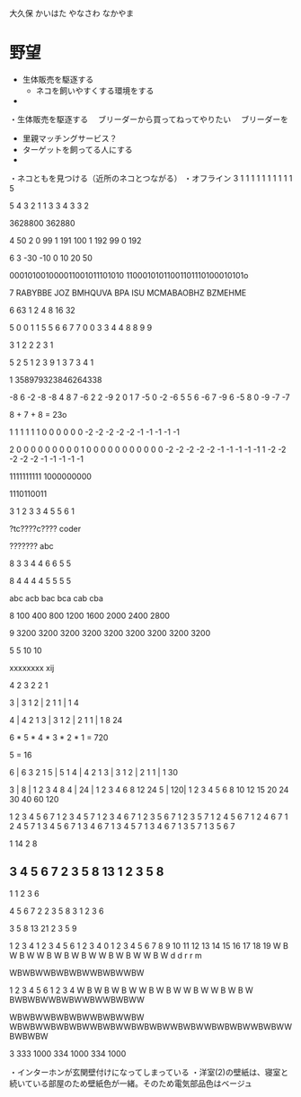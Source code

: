 
大久保
かいはた
やなさわ
なかやま


# 野望
* 生体販売を駆逐する
  * ネコを飼いやすくする環境をする
* 
・生体販売を駆逐する
　ブリーダーから買ってねってやりたい
　ブリーダーを

* 里親マッチングサービス？
* ターゲットを飼ってる人にする
*

・ネコともを見つける（近所のネコとつながる）
・オフライン
3
1 1 1
1 1 1
1 1 1
1
5

5 4 3
2 1 1
3 3 4
3 3 2

3628800
362880

4
50 2 0
99 1 191
100 1 192
99 0 192


6 3
-30 -10 0 10 20 50

000101001000011001011101010
11000101011001101110100010101o


7
RABYBBE
JOZ
BMHQUVA
BPA
ISU
MCMABAOBHZ
BZMEHME


6 63
1 2 4 8 16 32


5
0 0
1 1
5 5
6 6
7 7
0 0
3 3
4 4
8 8
9 9

3
1 2 2
2 3 1

5
2 5 1
2 3 9
1 3 7
3 4 1



1 358979323846264338

-8  6 -2 -8 -8  4 8  7 -6  2 2
-9  2  0  1  7 -5 0 -2 -6  5 5
 6 -6  7 -9  6 -5 8  0 -9 -7 -7


 8 + 7 + 8 = 23o

1
1 1 1 1 1 0 0 0 0 0
0 -2 -2 -2 -2 -2 -1 -1 -1 -1 -1

2
0 0 0 0 0 0 0 0 0 1
0 0 0 0 0 0 0 0 0 0 
0 -2 -2 -2 -2 -2 -1 -1 -1 -1 -1
1 -2 -2 -2 -2 -2 -1 -1 -1 -1 -1


1111111111
1000000000

1110110011


3
1 2 3
3 4 5
5 6 1

?tc????c????
coder

???????
abc

8
3 3 4 4 6 6 5 5

8
4 4 4 4 5 5 5 5

abc
acb
bac
bca
cab
cba

8
100 400 800 1200 1600 2000 2400 2800

9
3200 3200 3200 3200 3200 3200 3200 3200 3200

5
5
10
10

xxxxxxxx
xij

4 2 3 2 2 1

3 | 3 1
2 | 2 1
1 | 1
4

4 | 4 2 1
3 | 3 1
2 | 2 1
1 | 1
8
24

6 * 5 * 4 * 3 * 2 * 1 = 720

5 = 16

6 | 6 3 2 1
5 | 5 1
4 | 4 2 1
3 | 3 1
2 | 2 1
1 | 1
30

3 | 8  | 1 2 3 4     8
4 | 24 | 1 2 3 4 6   8    12       24
5 | 120| 1 2 3 4 5 6 8 10 12 15 20 24 30 40 60 120


1 2 3 4 5 6 7
1 2 3 4 5 7
1 2 3 4 6 7
1 2 3 5 6 7
1 2 3 5 7
1 2 4 5 6 7
1 2 4 6 7
1 2 4 5 7
1 3 4 5 6 7
1 3 4 6 7
1 3 4 5 7
1 3 4 6 7
1 3 5 7
1 3 5 6 7

1 14
2 8

3 4 5 6 7
2 3 5 8 13
1 2 3 5 8
---------
1 1 2 3 6

  4 5 6 7
2 2 3 5 8
3 1 2 3 6

3 5 8 13 21
  2 3 5  9

1 2 3 4   1 2 3 4 5 6     1  2  3  4
0 1 2 3 4 5 6 7 8 9 10 11 12 13 14 15 16 17 18 19
W B W B W W B W B W B  W  W  B  W  B  W  W  B  W
d d r r m

WBWBWWBWBWBWWBWBWWBW

1 2 3 4 5 6   1 2 3 4
W B W B W B W W B W B W W B W W B W B W
BWBWBWWBWBWWBWWBWBWW


WBWBWWBWBWBWWBWBWWBW
WBWBWWBWBWBWWBWBWWBWBWBWWBWBWWBWBWBWWBWBWWBWBWBW

3
333 1000
334 1000
334 1000

・インターホンが玄関壁付けになってしまっている
・洋室(2)の壁紙は、寝室と続いている部屋のため壁紙色が一緒。そのため電気部品色はベージュ